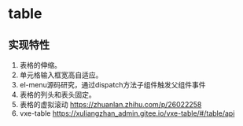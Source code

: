# table
## 实现特性
1. 表格的伸缩。
2. 单元格输入框宽高自适应。
3. el-menu源码研究，通过dispatch方法子组件触发父组件事件
4. 表格的列头和表头固定。
5. 表格的虚拟滚动  https://zhuanlan.zhihu.com/p/26022258
6. vxe-table https://xuliangzhan_admin.gitee.io/vxe-table/#/table/api
